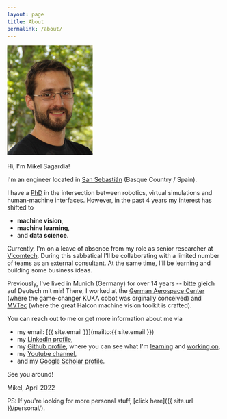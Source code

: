 ```yaml
---
layout: page
title: About
permalink: /about/
---
```


<img src="/assets/mikel_sagardia_big_lowres.jpg" alt="Mikel Sagardia" width="200"/>

Hi, I'm Mikel Sagardia!

I'm an engineer located in [San Sebastián](https://en.wikipedia.org/wiki/San_Sebastián) (Basque Country / Spain).

I have a [PhD](https://elib.dlr.de/132879/) in the intersection between robotics, virtual simulations and human-machine interfaces. However, in the past 4 years my interest has shifted to

- **machine vision**,
- **machine learning**,
- and **data science**.

Currently, I'm on a leave of absence from my role as senior researcher at [Vicomtech](https://www.vicomtech.org/en). During this sabbatical I'll be collaborating with a limited number of teams as an external consultant. At the same time, I'll be learning and building some business ideas.

Previously, I've lived in Munich (Germany) for over 14 years -- bitte gleich auf Deutsch mit mir! There, I worked at the [German Aerospace Center](https://www.dlr.de/rm/en/desktopdefault.aspx/tabid-8017) (where the game-changer KUKA cobot was orginally conceived) and [MVTec](https://www.mvtec.com) (where the great Halcon machine vision toolkit is crafted).

You can reach out to me or get more information about me via 

- my email: [{{ site.email }}](mailto:{{ site.email }})
- my [LinkedIn profile](https://www.linkedin.com/in/mikel-sagardia/),
- my [Github profile](https://github.com/mxagar), where you can see what I'm [learning](https://github.com/mxagar/course_compilation) and [working on](https://github.com/mxagar/project_compilation),
- my [Youtube channel](https://www.youtube.com/c/MikelSagardia),
- and my [Google Scholar profile](https://scholar.google.com/citations?user=DAP30jYAAAAJ).

See you around!

Mikel,
April 2022

PS: If you're looking for more personal stuff, [click here]({{ site.url }}/personal/).